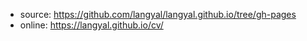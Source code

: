 - source: https://github.com/langyal/langyal.github.io/tree/gh-pages
- online: https://langyal.github.io/cv/
